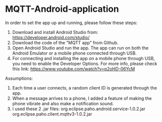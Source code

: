 # MQTT-Android-application
In order to set the app up and running, please follow these steps:
1) Download and install Android Studio from: https://developer.android.com/studio/
2) Download the code of the "MQTT app" from Github.
3) Open Android Studio and run the app. The app can run on both the Android Emulator or a mobile phone connected through USB.
4) For connecting and installing the app on a mobile phone through USB, you need to enable the Developer Options. For more info, please check this link: https://www.youtube.com/watch?v=p2oHD-06YcM

Assumptions:
1) Each time a user connects, a random client ID is generated through the app.
2) When a message arrives to a phone, I added a feature of making the phone vibrate and also make a notification sound.
3) I used these 2 .jar files:
org.eclipse.paho.android.service-1.0.2.jar
org.eclipse.paho.client.mqttv3-1.0.2.jar
